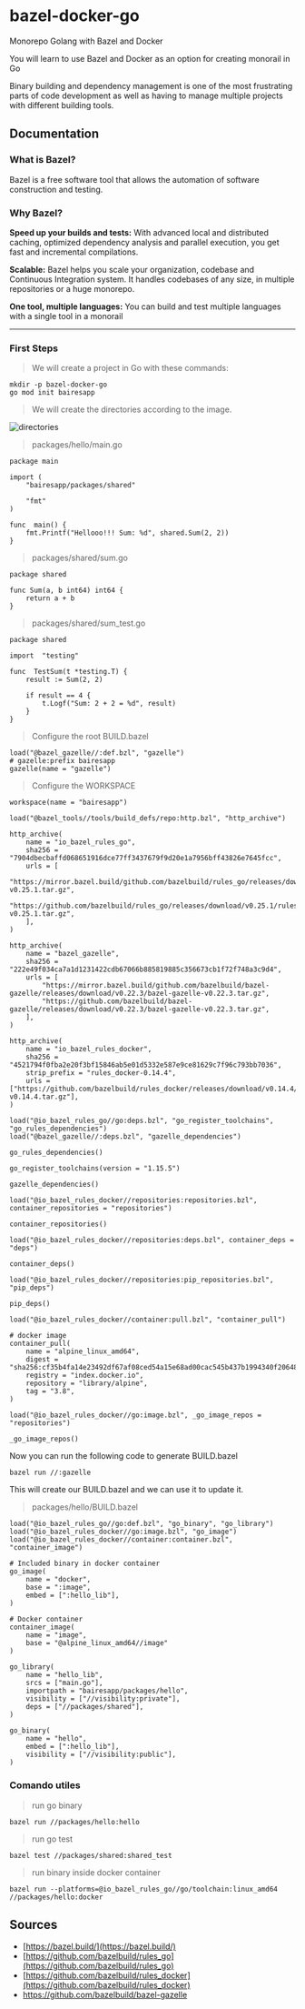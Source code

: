 # bazel-docker-go
Monorepo Golang with Bazel and Docker

You will learn to use Bazel and Docker as an option for creating monorail in Go

Binary building and dependency management is one of the most frustrating parts of code development as well as having to manage multiple projects with different building tools.

## Documentation

### What is Bazel?
Bazel is a free software tool that allows the automation of software construction and testing.

### Why Bazel?
<strong>Speed up your builds and tests:</strong>
With advanced local and distributed caching, optimized dependency analysis and parallel execution, you get fast and incremental compilations.

<strong>Scalable:</strong>
Bazel helps you scale your organization, codebase and Continuous Integration system. It handles codebases of any size, in multiple repositories or a huge monorepo.

<strong>One tool, multiple languages:</strong>
You can build and test multiple languages with a single tool in a monorail

---
### First Steps
>We will create a project in Go with these commands:
```
mkdir -p bazel-docker-go
go mod init bairesapp
```
>We will create the directories according to the image.

![directories](https://github.com/eduardiazf/bazel-docker-go/blob/main/images/bazel-golang-docker-directories.PNG?raw=true)

>packages/hello/main.go
```
package main

import (
    "bairesapp/packages/shared"

    "fmt"
)

func  main() {
	fmt.Printf("Hellooo!!! Sum: %d", shared.Sum(2, 2))
}
```
>packages/shared/sum.go
```
package shared

func Sum(a, b int64) int64 {
	return a + b
}
```
>packages/shared/sum_test.go
```
package shared

import  "testing"

func  TestSum(t *testing.T) {
	result := Sum(2, 2)

	if result == 4 {
		t.Logf("Sum: 2 + 2 = %d", result)
	}
}
```
>Configure the root BUILD.bazel
```
load("@bazel_gazelle//:def.bzl", "gazelle")
# gazelle:prefix bairesapp
gazelle(name = "gazelle")
```
>Configure the WORKSPACE
```
workspace(name = "bairesapp")

load("@bazel_tools//tools/build_defs/repo:http.bzl", "http_archive")

http_archive(
    name = "io_bazel_rules_go",
    sha256 = "7904dbecbaffd068651916dce77ff3437679f9d20e1a7956bff43826e7645fcc",
    urls = [
        "https://mirror.bazel.build/github.com/bazelbuild/rules_go/releases/download/v0.25.1/rules_go-v0.25.1.tar.gz",
        "https://github.com/bazelbuild/rules_go/releases/download/v0.25.1/rules_go-v0.25.1.tar.gz",
    ],
)

http_archive(
    name = "bazel_gazelle",
    sha256 = "222e49f034ca7a1d1231422cdb67066b885819885c356673cb1f72f748a3c9d4",
    urls = [
        "https://mirror.bazel.build/github.com/bazelbuild/bazel-gazelle/releases/download/v0.22.3/bazel-gazelle-v0.22.3.tar.gz",
        "https://github.com/bazelbuild/bazel-gazelle/releases/download/v0.22.3/bazel-gazelle-v0.22.3.tar.gz",
    ],
)

http_archive(
    name = "io_bazel_rules_docker",
    sha256 = "4521794f0fba2e20f3bf15846ab5e01d5332e587e9ce81629c7f96c793bb7036",
    strip_prefix = "rules_docker-0.14.4",
    urls = ["https://github.com/bazelbuild/rules_docker/releases/download/v0.14.4/rules_docker-v0.14.4.tar.gz"],
)

load("@io_bazel_rules_go//go:deps.bzl", "go_register_toolchains", "go_rules_dependencies")
load("@bazel_gazelle//:deps.bzl", "gazelle_dependencies")

go_rules_dependencies()

go_register_toolchains(version = "1.15.5")

gazelle_dependencies()

load("@io_bazel_rules_docker//repositories:repositories.bzl", container_repositories = "repositories")

container_repositories()

load("@io_bazel_rules_docker//repositories:deps.bzl", container_deps = "deps")

container_deps()

load("@io_bazel_rules_docker//repositories:pip_repositories.bzl", "pip_deps")

pip_deps()

load("@io_bazel_rules_docker//container:pull.bzl", "container_pull")

# docker image
container_pull(
    name = "alpine_linux_amd64",
    digest = "sha256:cf35b4fa14e23492df67af08ced54a15e68ad00cac545b437b1994340f20648c",
    registry = "index.docker.io",
    repository = "library/alpine",
    tag = "3.8",
)

load("@io_bazel_rules_docker//go:image.bzl", _go_image_repos = "repositories")

_go_image_repos()
```
Now you can run the following code to generate BUILD.bazel

```
bazel run //:gazelle
```
This will create our BUILD.bazel and we can use it to update it.

>packages/hello/BUILD.bazel

```
load("@io_bazel_rules_go//go:def.bzl", "go_binary", "go_library")
load("@io_bazel_rules_docker//go:image.bzl", "go_image")
load("@io_bazel_rules_docker//container:container.bzl", "container_image")

# Included binary in docker container
go_image(
	name = "docker",
	base = ":image",
	embed = [":hello_lib"],
)

# Docker container
container_image(
	name = "image",
	base = "@alpine_linux_amd64//image"
)

go_library(
	name = "hello_lib",
	srcs = ["main.go"],
	importpath = "bairesapp/packages/hello",
	visibility = ["//visibility:private"],
	deps = ["//packages/shared"],
)

go_binary(
	name = "hello",
	embed = [":hello_lib"],
	visibility = ["//visibility:public"],
)
```
###  Comando utiles
> run go binary
```
bazel run //packages/hello:hello
```
>run go test
```
bazel test //packages/shared:shared_test
```
>run binary inside docker container
```
bazel run --platforms=@io_bazel_rules_go//go/toolchain:linux_amd64 //packages/hello:docker
```
## Sources
* [https://bazel.build/](https://bazel.build/)
* [https://github.com/bazelbuild/rules_go](https://github.com/bazelbuild/rules_go)
* [https://github.com/bazelbuild/rules_docker](https://github.com/bazelbuild/rules_docker)
* https://github.com/bazelbuild/bazel-gazelle

